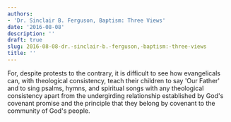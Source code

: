 ```yaml
---
authors:
- 'Dr. Sinclair B. Ferguson, Baptism: Three Views'
date: '2016-08-08'
description: ''
draft: true
slug: 2016-08-08-dr.-sinclair-b.-ferguson,-baptism:-three-views
title: ''
---
```

For, despite protests to the contrary, it is difficult to see how evangelicals can, with theological consistency, teach their children to say 'Our Father' and to sing psalms, hymns, and spiritual songs with any theological consistency apart from the undergirding relationship established by God's covenant promise and the principle that they belong by covenant to the community of God's people.



